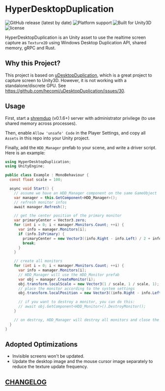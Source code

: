 # HyperDesktopDuplication

![GitHub release (latest by date)](https://img.shields.io/github/v/release/DiscreteTom/HyperDesktopDuplication?style=flat-square)
![Platform support](https://img.shields.io/badge/platform-windows-blue?style=flat-square)
![Built for Unity3D](https://img.shields.io/badge/Built%20for-Unity3D-lightgrey?style=flat-square)
![license](https://img.shields.io/github/license/DiscreteTom/HyperDesktopDuplication?style=flat-square)

HyperDesktopDuplication is an Unity asset to use the realtime screen capture as `Texture2D` using Windows Desktop Duplication API, shared memory, gRPC and Rust.

## Why this Project?

This project is based on [uDesktopDuplication](https://github.com/hecomi/uDesktopDuplication), which is a great project to capture screen to Unity3D. However, it is not working with a standalone/discrete GPU. See https://github.com/hecomi/uDesktopDuplication/issues/30.

## Usage

First, start a [shremdup](https://github.com/DiscreteTom/shremdup) (v0.1.6+) server with administrator privilege (to use shared memory across processes).

Then, enable `Allow 'unsafe' Code` in the Player Settings, and copy all `Assets` in this repo into your Unity project.

Finally, add the `HDD_Manager` prefab to your scene, and write a driver script. Here is an example:

```cs
using HyperDesktopDuplication;
using UnityEngine;

public class Example : MonoBehaviour {
  const float scale = 100;

  async void Start() {
    // assume we have an HDD_Manager component on the same GameObject
    var manager = this.GetComponent<HDD_Manager>();
    // refresh monitor infos
    await manager.Refresh();

    // get the center position of the primary monitor
    var primaryCenter = Vector3.zero;
    for (int i = 0; i < manager.Monitors.Count; ++i) {
      var info = manager.Monitors[i];
      if (info.IsPrimary) {
        primaryCenter = new Vector3((info.Right - info.Left) / 2 + info.Left, (info.Top - info.Bottom) / 2 + info.Bottom, 0) / scale;
        break;
      }
    }

    // create all monitors
    for (int i = 0; i < manager.Monitors.Count; ++i) {
      var info = manager.Monitors[i];
      // HDD_Manager will use the HDD_Monitor prefab
      var obj = manager.CreateMonitor(i);
      obj.transform.localScale = new Vector3(1 / scale, 1 / scale, 1);
      // place the monitor according to the system settings
      obj.transform.localPosition = new Vector3((info.Right - info.Left) / 2 + info.Left, (info.Top - info.Bottom) / 2 + info.Bottom, 0) / scale - primaryCenter;

      // if you want to destroy a monitor, you can do this:
      // await obj.GetComponent<HDD_Monitor>().DestroyMonitor();
    }

    // on destroy, HDD_Manager will destroy all monitors and close the gRPC channel
  }
}
```

## Adopted Optimizations

- Invisible screens won't be updated.
- Update the desktop image and the mouse cursor image separately to reduce the texture update frequency.

## [CHANGELOG](https://github.com/DiscreteTom/HyperDesktopDuplication/blob/main/CHANGELOG.md)
